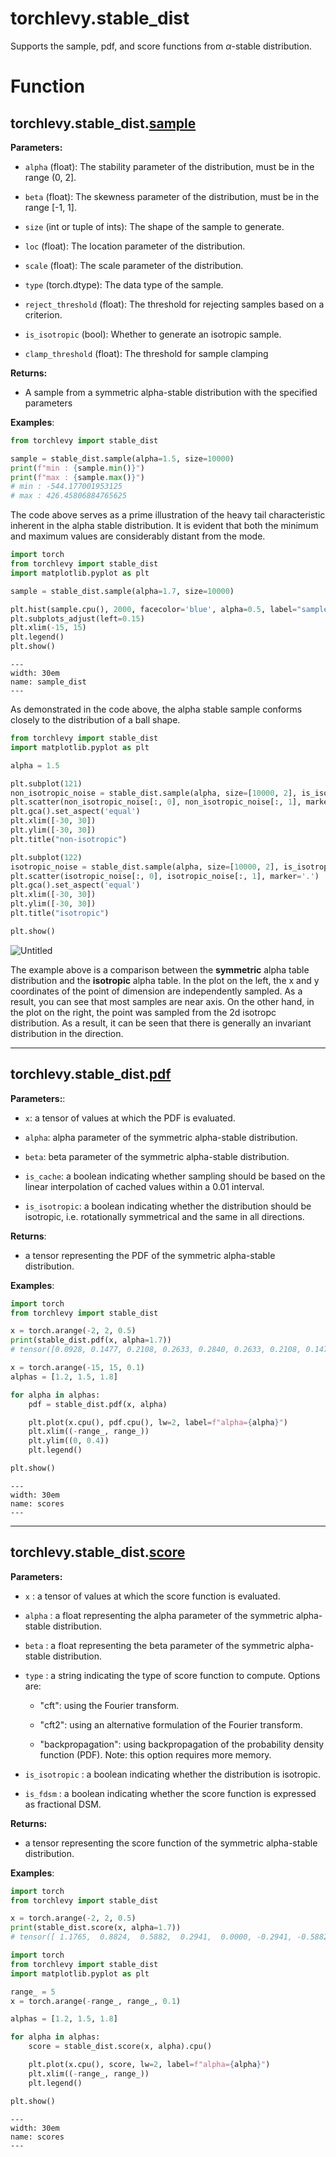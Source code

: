 # torchlevy.stable_dist

Supports the sample, pdf, and score functions from $\alpha$-stable distribution.

<!-- # Background

- $\alpha$-stable distribution
    
    The distribution for `stable_dist` has characteristic function:
    
    $$
    \varphi(t, \alpha, \beta, c, \mu)=e^{i t \mu-|c t|^\alpha(1-i \beta \operatorname{sign}(t) \Phi(\alpha, t))}
    $$
    
    where $*μ ∈ \R*$ is a shift parameter, $\beta \in [-1,1]$, called the *skewness parameter*
    , is a measure of asymmetry.
    
    where two different parameterizations are supported. 
    
    The first $S_1$:
    
    $$
    \Phi= \begin{cases}\tan \left(\frac{\pi \alpha}{2}\right) & \alpha \neq 1 \\ -\frac{2}{\pi} \log |t| & \alpha=1\end{cases}
    $$
    
    The second $S_0$:
    
    $$
    \Phi= \begin{cases}-\tan \left(\frac{\pi \alpha}{2}\right)\left(|c t|^{1-\alpha}-1\right) & \alpha \neq 1 \\ -\frac{2}{\pi} \log |c t| & \alpha=1\end{cases}
    $$
    
    In TorchLevy, the implementation follows second $S_1$.
    
    The probability density function for `stable_dist` is:
    
    $$
    f(x)=\frac{1}{2 \pi} \int_{-\infty}^{\infty} \varphi(t) e^{-i x t} d t
    $$
    
    where $−∞<t<∞$. This integral does not have a known closed form.
    
- isotropic $\alpha$-stable distribution
    
    1 dimmention에서는 symmetric 하면 isotropic이다. 하지만, n>2 부터는 symmteric 하면 isotropic이 되는 것은 아니다. multiple dimention에서 isotropic한 $\alpha$-stable distribution을 위한 equation은 다음과 같다. 
    
    $\mu=0, \beta=0$ 
    
    isotropic 하기 위해서는 mean이 0이 되고, skew가 없어야 합니다. 따라서 $*μ ∈ \R*$ is a shift parameter, $\beta \in [-1,1]$, called the *skewness paramete* , both become 0.
    
    Then the characteristic function과 pdf 가 단순화가 된다:
    
     $\varphi(t, \alpha, c)=e^{-|c t|^\alpha}$
    
    $f(x)=\frac{1}{2 \pi} \int_{-\infty}^{\infty} \varphi(t) e^{-i x t} d t= \frac{1}{2 \pi} \int_{-\infty}^{\infty} e^{-|c t|^\alpha} e^{-i x t} d t$
    
    이 함수를 multi dimention으로 확장하면 isotropic 하게 강제할 수 있다. 
    
    $f(\bold{x})=\frac{1}{(2 \pi)^d} \int_{\bold{u} \in \mathbb{R}^d} e^{-\|c\bold{u}\|^\alpha} e^{-i\langle \bold{x}, \bold{u}\rangle} d \bold{u}$ 
    
    - equation
        
        isotropic symmetric alpha stable
        
        $f(x) = \int_0^{\infty} e^{-r^\alpha} r^{\frac{d}{2}} J_{\frac{d}{2}-1}(r\|x\|) d r \frac{1}{\|x\|^{\frac{d}{2}-1}} \frac{1}{(2 \pi)^{\frac{d}{2}}}$, where $J$ is bessel function -->
        
    

# Function

## torchlevy.stable_dist.[sample](https://github.com/UNIST-LIM-Lab/torchlevy/blob/785de661b4e2819a8c2cb7af6884513c888fa14c/torchlevy/levy.py#L286-L304)

**Parameters:**

- `alpha` (float): The stability parameter of the distribution, must be in the range (0, 2].

- `beta` (float): The skewness parameter of the distribution, must be in the range [-1, 1].

- `size` (int or tuple of ints): The shape of the sample to generate.

- `loc` (float): The location parameter of the distribution.

- `scale` (float): The scale parameter of the distribution.

- `type` (torch.dtype): The data type of the sample.

- `reject_threshold` (float): The threshold for rejecting samples based on a criterion.

- `is_isotropic` (bool): Whether to generate an isotropic sample.

- `clamp_threshold` (float): The threshold for sample clamping

**Returns:**

- A sample from a symmetric alpha-stable distribution with the specified parameters

**Examples**:

```python
from torchlevy import stable_dist

sample = stable_dist.sample(alpha=1.5, size=10000)
print(f"min : {sample.min()}")
print(f"max : {sample.max()}")
# min : -544.177001953125
# max : 426.45806884765625
```

The code above serves as a prime illustration of the heavy tail characteristic inherent in the alpha stable distribution. It is evident that both the minimum and maximum values are considerably distant from the mode.


```python
import torch
from torchlevy import stable_dist
import matplotlib.pyplot as plt

sample = stable_dist.sample(alpha=1.7, size=10000)

plt.hist(sample.cpu(), 2000, facecolor='blue', alpha=0.5, label="samples")
plt.subplots_adjust(left=0.15)
plt.xlim(-15, 15)
plt.legend()
plt.show()
```

```{figure} assets/sample_dist.png
---
width: 30em
name: sample_dist
---
```

As demonstrated in the code above, the alpha stable sample conforms closely to the distribution of a ball shape.

```python
from torchlevy import stable_dist
import matplotlib.pyplot as plt

alpha = 1.5

plt.subplot(121)
non_isotropic_noise = stable_dist.sample(alpha, size=[10000, 2], is_isotropic=False).cpu()
plt.scatter(non_isotropic_noise[:, 0], non_isotropic_noise[:, 1], marker='.')
plt.gca().set_aspect('equal')
plt.xlim([-30, 30])
plt.ylim([-30, 30])
plt.title("non-isotropic")

plt.subplot(122)
isotropic_noise = stable_dist.sample(alpha, size=[10000, 2], is_isotropic=True).cpu()
plt.scatter(isotropic_noise[:, 0], isotropic_noise[:, 1], marker='.')
plt.gca().set_aspect('equal')
plt.xlim([-30, 30])
plt.ylim([-30, 30])
plt.title("isotropic")

plt.show()
```

![Untitled](assets/comparison.png)

The example above is a comparison between the **symmetric** alpha table distribution and the **isotropic** alpha table. In the plot on the left, the x and y coordinates of the point of dimension are independently sampled. As a result, you can see that most samples are near axis. On the other hand, in the plot on the right, the point was sampled from the 2d isotropc distribution. As a result, it can be seen that there is generally an invariant distribution in the direction.


---

## torchlevy.stable_dist.[pdf](https://github.com/UNIST-LIM-Lab/torchlevy/blob/785de661b4e2819a8c2cb7af6884513c888fa14c/torchlevy/levy.py#L13-L33)

**Parameters:**:

- `x`: a tensor of values at which the PDF is evaluated.

- `alpha`: alpha parameter of the symmetric alpha-stable distribution.

- `beta`: beta parameter of the symmetric alpha-stable distribution.

- `is_cache`: a boolean indicating whether sampling should be based on the linear interpolation of cached values within a 0.01 interval.

- `is_isotropic`: a boolean indicating whether the distribution should be isotropic, i.e. rotationally symmetrical and the same in all directions.

**Returns**:

- a tensor representing the PDF of the symmetric alpha-stable distribution.

**Examples**:

```python
import torch
from torchlevy import stable_dist

x = torch.arange(-2, 2, 0.5)
print(stable_dist.pdf(x, alpha=1.7))
# tensor([0.0928, 0.1477, 0.2108, 0.2633, 0.2840, 0.2633, 0.2108, 0.1477])
```

```python
x = torch.arange(-15, 15, 0.1)
alphas = [1.2, 1.5, 1.8]

for alpha in alphas:
    pdf = stable_dist.pdf(x, alpha)

    plt.plot(x.cpu(), pdf.cpu(), lw=2, label=f"alpha={alpha}")
    plt.xlim((-range_, range_))
    plt.ylim((0, 0.4))
    plt.legend()

plt.show()
```

```{figure} assets/dists.png
---
width: 30em
name: scores
---
```

---

## torchlevy.stable_dist.[score](https://github.com/UNIST-LIM-Lab/torchlevy/blob/785de661b4e2819a8c2cb7af6884513c888fa14c/torchlevy/levy.py#L182-L203)

**Parameters:**

- `x` : a tensor of values at which the score function is evaluated.

- `alpha` : a float representing the alpha parameter of the symmetric alpha-stable distribution.

- `beta` : a float representing the beta parameter of the symmetric alpha-stable distribution.

- `type` : a string indicating the type of score function to compute. Options are:

    - "cft": using the Fourier transform.

    - "cft2": using an alternative formulation of the Fourier transform.

    - "backpropagation": using backpropagation of the probability density function (PDF). Note: this option requires more memory.

- `is_isotropic` : a boolean indicating whether the distribution is isotropic.

- `is_fdsm` : a boolean indicating whether the score function is expressed as fractional DSM.

**Returns:**

- a tensor representing the score function of the symmetric alpha-stable distribution.

**Examples**:

```python
import torch
from torchlevy import stable_dist

x = torch.arange(-2, 2, 0.5)
print(stable_dist.score(x, alpha=1.7))
# tensor([ 1.1765,  0.8824,  0.5882,  0.2941,  0.0000, -0.2941, -0.5882, -0.8824])
```

```python
import torch
from torchlevy import stable_dist
import matplotlib.pyplot as plt

range_ = 5
x = torch.arange(-range_, range_, 0.1)

alphas = [1.2, 1.5, 1.8]

for alpha in alphas:
    score = stable_dist.score(x, alpha).cpu()

    plt.plot(x.cpu(), score, lw=2, label=f"alpha={alpha}")
    plt.xlim((-range_, range_))
    plt.legend()

plt.show()
```
```{figure} assets/scores.png
---
width: 30em
name: scores
---
```